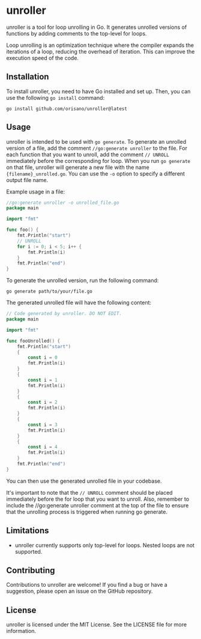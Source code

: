 # unroller

unroller is a tool for loop unrolling in Go. It generates unrolled versions of functions by adding comments to the top-level for loops.

Loop unrolling is an optimization technique where the compiler expands the iterations of a loop, reducing the overhead of iteration. This can improve the execution speed of the code.

## Installation

To install unroller, you need to have Go installed and set up. Then, you can use the following `go install` command:

```shell
go install github.com/orisano/unroller@latest
```

## Usage

unroller is intended to be used with `go generate`. To generate an unrolled version of a file, add the comment `//go:generate unroller` to the file. For each function that you want to unroll, add the comment `// UNROLL` immediately before the corresponding for loop. When you run `go generate` on that file, unroller will generate a new file with the name `{filename}_unrolled.go`. You can use the `-o` option to specify a different output file name.

Example usage in a file:

```go
//go:generate unroller -o unrolled_file.go
package main

import "fmt"

func foo() {
    fmt.Println("start")
    // UNROLL
    for i := 0; i < 5; i++ {
        fmt.Println(i)
    }
    fmt.Println("end")
}
```

To generate the unrolled version, run the following command:

```shell
go generate path/to/your/file.go
```

The generated unrolled file will have the following content:

```go
// Code generated by unroller. DO NOT EDIT.
package main

import "fmt"

func fooUnrolled() {
    fmt.Println("start")
    {
        const i = 0
        fmt.Println(i)
    }
    {
        const i = 1
        fmt.Println(i)
    }
    {
        const i = 2
        fmt.Println(i)
    }
    {
        const i = 3
        fmt.Println(i)
    }
    {
        const i = 4
        fmt.Println(i)
    }
    fmt.Println("end")
}
```

You can then use the generated unrolled file in your codebase.

It's important to note that the `// UNROLL` comment should be placed immediately before the for loop that you want to unroll. Also, remember to include the //go:generate unroller comment at the top of the file to ensure that the unrolling process is triggered when running go generate.

## Limitations

* unroller currently supports only top-level for loops. Nested loops are not supported.

## Contributing
Contributions to unroller are welcome! If you find a bug or have a suggestion, please open an issue on the GitHub repository.

## License
unroller is licensed under the MIT License. See the LICENSE file for more information.
